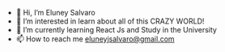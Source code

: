 - 👋 Hi, I’m Eluney Salvaro
- 👀 I’m interested in learn about all of this CRAZY WORLD!
- 🌱 I’m currently learning React Js and Study in the University
- 📫 How to reach me eluneyjsalvaro@gmail.com 

<!---
eluneysalvaro1/eluneysalvaro1 is a ✨ special ✨ repository because its `README.md` (this file) appears on your GitHub profile.
You can click the Preview link to take a look at your changes.
--->
